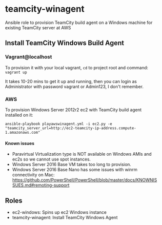 # teamcity-winagent
Ansible role to provision TeamCity build agent on a Windows machine for existing TeamCity server at AWS

## Install TeamCity Windows Build Agent

### Vagrant@localhost

To provision it with your local vagrant, `cd` to project root and command: `vagrant up`

It takes 10-20 mins to get it up and running, then you can login as Administrator with password vagrant or Admin123, I don't remember.

### AWS

To provision Windows Server 2012r2 ec2 with TeamCity build agent installed on it:
```
ansible-playbook playawswinagent.yml -i ec2.py -e "teamcity_server_url=http://ec2-teamcity-ip-address.compute-1.amazonaws.com"
```

#### Known issues
- Paravirtual Virtualization type is NOT available on Windows AMIs and ec2s so we cannot use spot instances.
- Windows Server 2016 Base VM takes too long to provision.
- Windows Server 2016 Base Nano has some issues with winrm connectivity on Mac:
https://github.com/PowerShell/PowerShell/blob/master/docs/KNOWNISSUES.md#remoting-support

## Roles

- ec2-windows: Spins up ec2 Windows instance
- teamcity-winagent: Install TeamCity Windows Agent
